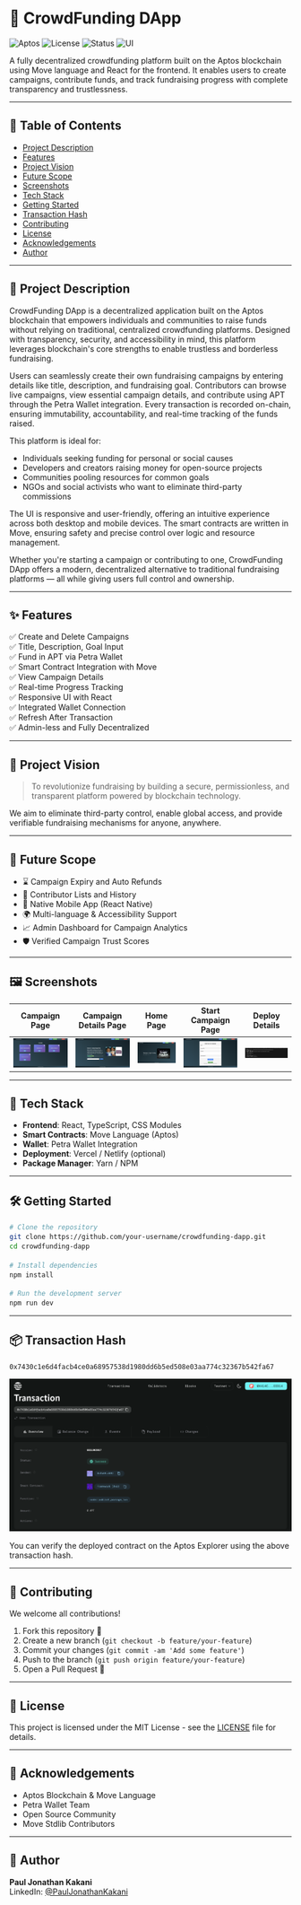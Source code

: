 # 🌟 CrowdFunding DApp

![Aptos](https://img.shields.io/badge/Blockchain-Aptos-4e44ce)
![License](https://img.shields.io/badge/License-MIT-green.svg)
![Status](https://img.shields.io/badge/Status-Active-brightgreen)
![UI](https://img.shields.io/badge/Responsive-Yes-blue)

A fully decentralized crowdfunding platform built on the Aptos blockchain using Move language and React for the frontend. It enables users to create campaigns, contribute funds, and track fundraising progress with complete transparency and trustlessness.

---

## 📌 Table of Contents

- [Project Description](#-project-description)
- [Features](#-features)
- [Project Vision](#-project-vision)
- [Future Scope](#-future-scope)
- [Screenshots](#-screenshots)
- [Tech Stack](#-tech-stack)
- [Getting Started](#-getting-started)
- [Transaction Hash](#-transaction-hash)
- [Contributing](#-contributing)
- [License](#-license)
- [Acknowledgements](#-acknowledgements)
- [Author](#-author)

---

## 📖 Project Description

CrowdFunding DApp is a decentralized application built on the Aptos blockchain that empowers individuals and communities to raise funds without relying on traditional, centralized crowdfunding platforms. Designed with transparency, security, and accessibility in mind, this platform leverages blockchain's core strengths to enable trustless and borderless fundraising.

Users can seamlessly create their own fundraising campaigns by entering details like title, description, and fundraising goal. Contributors can browse live campaigns, view essential campaign details, and contribute using APT through the Petra Wallet integration. Every transaction is recorded on-chain, ensuring immutability, accountability, and real-time tracking of the funds raised.

This platform is ideal for:

- Individuals seeking funding for personal or social causes  
- Developers and creators raising money for open-source projects  
- Communities pooling resources for common goals  
- NGOs and social activists who want to eliminate third-party commissions

The UI is responsive and user-friendly, offering an intuitive experience across both desktop and mobile devices. The smart contracts are written in Move, ensuring safety and precise control over logic and resource management.

Whether you're starting a campaign or contributing to one, CrowdFunding DApp offers a modern, decentralized alternative to traditional fundraising platforms — all while giving users full control and ownership.

---

## ✨ Features

✅ Create and Delete Campaigns  
✅ Title, Description, Goal Input  
✅ Fund in APT via Petra Wallet  
✅ Smart Contract Integration with Move  
✅ View Campaign Details  
✅ Real-time Progress Tracking  
✅ Responsive UI with React  
✅ Integrated Wallet Connection  
✅ Refresh After Transaction  
✅ Admin-less and Fully Decentralized  

---

## 🚀 Project Vision

> To revolutionize fundraising by building a secure, permissionless, and transparent platform powered by blockchain technology.

We aim to eliminate third-party control, enable global access, and provide verifiable fundraising mechanisms for anyone, anywhere.

---

## 🔮 Future Scope

- ⌛ Campaign Expiry and Auto Refunds
- 🧾 Contributor Lists and History
- 📱 Native Mobile App (React Native)
- 🌍 Multi-language & Accessibility Support
- 📈 Admin Dashboard for Campaign Analytics
- 🛡️ Verified Campaign Trust Scores

---

## 🖼️ Screenshots

| Campaign Page | Campaign Details Page | Home Page | Start Campaign Page | Deploy Details |
|---------------|------------------------|-----------|----------------------|----------------|
| ![Campaign Tiles](./public/CandidateTile.png) | ![Details Page](./public/CampaignDetails.png) | ![Home Page](./public/HomePage.png) | ![Start Campaign Page](./public/StartCampaignPage.png) | ![Deploy](./public/Deploy.png) |

---

## 🧰 Tech Stack

- **Frontend**: React, TypeScript, CSS Modules
- **Smart Contracts**: Move Language (Aptos)
- **Wallet**: Petra Wallet Integration
- **Deployment**: Vercel / Netlify (optional)
- **Package Manager**: Yarn / NPM

---

## 🛠 Getting Started

```bash
# Clone the repository
git clone https://github.com/your-username/crowdfunding-dapp.git
cd crowdfunding-dapp

# Install dependencies
npm install

# Run the development server
npm run dev
```

---

## 📦 Transaction Hash

```
0x7430c1e6d4facb4ce0a68957538d1980dd6b5ed508e03aa774c32367b542fa67
```

![Deployed Contract](./public/Deploy1.png)

You can verify the deployed contract on the Aptos Explorer using the above transaction hash.

---

## 🤝 Contributing

We welcome all contributions!

1. Fork this repository 🍴
2. Create a new branch (`git checkout -b feature/your-feature`)
3. Commit your changes (`git commit -am 'Add some feature'`)
4. Push to the branch (`git push origin feature/your-feature`)
5. Open a Pull Request 📢

---

## 📄 License

This project is licensed under the MIT License - see the [LICENSE](LICENSE) file for details.

---

## 🙏 Acknowledgements

- Aptos Blockchain & Move Language  
- Petra Wallet Team  
- Open Source Community  
- Move Stdlib Contributors  

---

## 👤 Author

**Paul Jonathan Kakani**  
LinkedIn: [@PaulJonathanKakani](https://www.linkedin.com/in/paul-jonathan-kakani-74985023a)